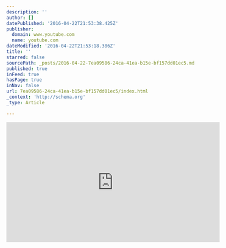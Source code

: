 ```yaml
---
description: ''
author: []
datePublished: '2016-04-22T21:53:38.425Z'
publisher:
  domain: www.youtube.com
  name: youtube.com
dateModified: '2016-04-22T21:53:18.386Z'
title: ''
starred: false
sourcePath: _posts/2016-04-22-7ea09586-24ca-41ea-b15e-bf157dd01ec5.md
published: true
inFeed: true
hasPage: true
inNav: false
url: 7ea09586-24ca-41ea-b15e-bf157dd01ec5/index.html
_context: 'http://schema.org'
_type: Article

---
```

<iframe width="560" height="315" src="https://www.youtube.com/embed/zfy5k8Rnnnw" frameborder="0" allowfullscreen="" style=""></iframe>